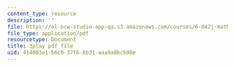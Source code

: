 ```yaml
---
content_type: resource
description: ''
file: https://ol-ocw-studio-app-qa.s3.amazonaws.com/courses/6-042j-mathematics-for-computer-science-spring-2015/414003e1b6c037f68b31aaa9a8bcb98e_vzpFQ3uNyPo.pdf
file_type: application/pdf
resourcetype: Document
title: 3play pdf file
uid: 414003e1-b6c0-37f6-8b31-aaa9a8bcb98e
---
```

